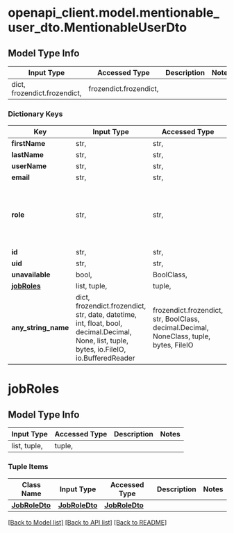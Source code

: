 # openapi_client.model.mentionable_user_dto.MentionableUserDto

## Model Type Info
Input Type | Accessed Type | Description | Notes
------------ | ------------- | ------------- | -------------
dict, frozendict.frozendict,  | frozendict.frozendict,  |  | 

### Dictionary Keys
Key | Input Type | Accessed Type | Description | Notes
------------ | ------------- | ------------- | ------------- | -------------
**firstName** | str,  | str,  |  | [optional] 
**lastName** | str,  | str,  |  | [optional] 
**userName** | str,  | str,  |  | [optional] 
**email** | str,  | str,  |  | [optional] 
**role** | str,  | str,  |  | [optional] must be one of ["SYS_ADMIN", "SYS_ADMIN_READ", "ADMIN", "PROJECT_MANAGER", "LINGUIST", "GUEST", "SUBMITTER", ] 
**id** | str,  | str,  |  | [optional] 
**uid** | str,  | str,  |  | [optional] 
**unavailable** | bool,  | BoolClass,  |  | [optional] 
**[jobRoles](#jobRoles)** | list, tuple,  | tuple,  |  | [optional] 
**any_string_name** | dict, frozendict.frozendict, str, date, datetime, int, float, bool, decimal.Decimal, None, list, tuple, bytes, io.FileIO, io.BufferedReader | frozendict.frozendict, str, BoolClass, decimal.Decimal, NoneClass, tuple, bytes, FileIO | any string name can be used but the value must be the correct type | [optional]

# jobRoles

## Model Type Info
Input Type | Accessed Type | Description | Notes
------------ | ------------- | ------------- | -------------
list, tuple,  | tuple,  |  | 

### Tuple Items
Class Name | Input Type | Accessed Type | Description | Notes
------------- | ------------- | ------------- | ------------- | -------------
[**JobRoleDto**](JobRoleDto.md) | [**JobRoleDto**](JobRoleDto.md) | [**JobRoleDto**](JobRoleDto.md) |  | 

[[Back to Model list]](../../README.md#documentation-for-models) [[Back to API list]](../../README.md#documentation-for-api-endpoints) [[Back to README]](../../README.md)


